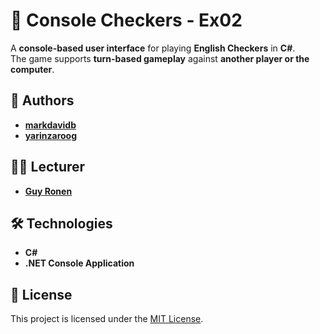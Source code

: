 # 🏁 Console Checkers - Ex02

A **console-based user interface** for playing **English Checkers** in **C#**.  
The game supports **turn-based gameplay** against **another player or the computer**.

## 👥 Authors  
- [**markdavidb**](https://github.com/markdavidb)  
- [**yarinzaroog**](https://github.com/yarinzaroog)
  
## 👨‍🏫 Lecturer  
- [**Guy Ronen**](https://guyronen.net/)

## 🛠 Technologies  
- **C#**  
- **.NET Console Application**  

## 📜 License  
This project is licensed under the [MIT License](LICENSE).
